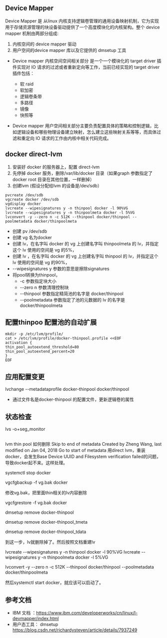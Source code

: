 
##  Device Mapper

Device Mapper 是 从linux 内核支持逻辑卷管理的通用设备映射机制，它为实现用于存储资源管理的块设备驱动提供了一个高度模块化的内核架构。整个 device mapper 机制由两部分组成:
1. 内核空间的 device mapper 驱动
2. 用户空间的device mapper 库以及它提供的 dmsetup 工具

* Device mapper 内核空间空间相关部分 是一个一个模块化的 target driver 插件实现对 IO 请求的过滤或者重新定向等工作，当前已经实现的 target driver 插件包括：
  * 软 raid
  * 软加密
  * 逻辑卷条带
  * 多路径
  * 镜像
  * 快照等

* Device mapper 用户空间相关部分主要负责配置具体的策略和控制逻辑，比如逻辑设备和哪些物理设备建立映射，怎么建立这些映射关系等等，而具体过滤和重定向 IO 请求的工作由内核中相关代码完成。


## docker direct-lvm 


1. 安装好 docker 的服务器上，配置 direct-lvm
2. 先停掉 docker 服务，删除/var/lib/docker 目录（如果graph 参数指定了 docker root 目录在其他位置，一样删掉）
3. 创建lvm (假设分配给lvm 的设备是/dev/sdb）

``` 
pvcreate /dev/sdb                                                                            
vgcreate docker /dev/sdb                                                                     
vgdisplay docker
lvcreate --wipesignatures y -n thinpool docker -l 90%VG
lvcreate --wipesignatures y -n thinpoolmeta docker -l 5%VG
lvconvert -y --zero n -c 512K --thinpool docker/thinpool --poolmetadata docker/thinpoolmeta

```
* 创建 pv  /dev/sdb
* 创建 vg  名为docker
* 创建 lv，在名字叫 docker 的 vg 上创建名字叫 thinpoolmeta 的 lv，并指定这个 lv 使用的空间是 vg 的5%，
* 创建 lv ，在名字叫 docker 的 vg 上创建名字叫 thinpool 的 lv，并指定这个 lv 使用的空间是 vg 的90%，
* --wipesignatures y 参数的意思是擦除signatures
* 将pool转换为thinpool， 
  * -c 参数指定块大小 
  * --zero n 参数清理控制块
  * --thinpool  参数指定精简池的名字是 docker/thinpool 
  * --poolmetadata 参数指定了池的元数据的 lv 的名字是 docker/thinpoolmeta

## 配置thinpoo 配置池的自动扩展

```
mkdir -p /etc/lvm/profile/
cat > /etc/lvm/profile/docker-thinpool.profile <<EOF
activation {
thin_pool_autoextend_threshold=80
thin_pool_autoextend_percent=20
}
EOF
```

## 应用配置变更
lvchange --metadataprofile docker-thinpool docker/thinpool   

* 通过文件名是docker-thinpool 的配置文件，更新逻辑卷的属性

## 状态检查

lvs -o+seg_monitor

## 


lvm thin pool 如何删除
Skip to end of metadata
Created by Zheng Wang, last modified on Jan 04, 2018 Go to start of metadata
用direct lvm，重装docker，会发生Base Device UUID and Filesystem verification failed的问题，导致docker起不来。这样处理。

systemctl stop docker

vgcfgbackup -f  vg.bak   docker

修改vg.bak，把里面thin相关的lv内容删除

vgcfgrestore -f vg.bak docker

dmsetup remove docker-thinpool

dmsetup remove docker-thinpool_tmeta

dmsetup remove docker-thinpool_tdata

到这一步，lv就删除掉了。然后按照文档重建lv

lvcreate --wipesignatures y -n thinpool docker -l 90%VG 
lvcreate --wipesignatures y -n thinpoolmeta docker -l 5%VG

lvconvert -y --zero n -c 512K --thinpool docker/thinpool --poolmetadata docker/thinpoolmeta

然后systemctl start docker，就应该可以启动了。

##  参考文档

* IBM 文档  ：https://www.ibm.com/developerworks/cn/linux/l-devmapper/index.html
* 用户态工具： dmsetup https://blog.csdn.net/richardysteven/article/details/7937249
